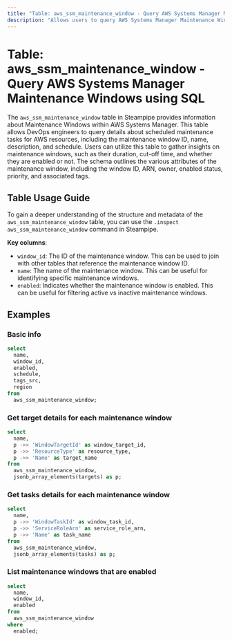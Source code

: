```yaml
---
title: "Table: aws_ssm_maintenance_window - Query AWS Systems Manager Maintenance Windows using SQL"
description: "Allows users to query AWS Systems Manager Maintenance Windows to retrieve details about scheduled maintenance tasks for AWS resources."
---
```


# Table: aws_ssm_maintenance_window - Query AWS Systems Manager Maintenance Windows using SQL

The `aws_ssm_maintenance_window` table in Steampipe provides information about Maintenance Windows within AWS Systems Manager. This table allows DevOps engineers to query details about scheduled maintenance tasks for AWS resources, including the maintenance window ID, name, description, and schedule. Users can utilize this table to gather insights on maintenance windows, such as their duration, cut-off time, and whether they are enabled or not. The schema outlines the various attributes of the maintenance window, including the window ID, ARN, owner, enabled status, priority, and associated tags.

## Table Usage Guide

To gain a deeper understanding of the structure and metadata of the `aws_ssm_maintenance_window` table, you can use the `.inspect aws_ssm_maintenance_window` command in Steampipe.

**Key columns**:

- `window_id`: The ID of the maintenance window. This can be used to join with other tables that reference the maintenance window ID.
- `name`: The name of the maintenance window. This can be useful for identifying specific maintenance windows.
- `enabled`: Indicates whether the maintenance window is enabled. This can be useful for filtering active vs inactive maintenance windows.

## Examples

### Basic info

```sql
select
  name,
  window_id,
  enabled,
  schedule,
  tags_src,
  region
from
  aws_ssm_maintenance_window;
```


### Get target details for each maintenance window

```sql
select
  name,
  p ->> 'WindowTargetId' as window_target_id,
  p ->> 'ResourceType' as resource_type,
  p ->> 'Name' as target_name
from
  aws_ssm_maintenance_window,
  jsonb_array_elements(targets) as p;
```


### Get tasks details for each maintenance window

```sql
select
  name,
  p ->> 'WindowTaskId' as window_task_id,
  p ->> 'ServiceRoleArn' as service_role_arn,
  p ->> 'Name' as task_name
from
  aws_ssm_maintenance_window,
  jsonb_array_elements(tasks) as p;
```


### List maintenance windows that are enabled

```sql
select
  name,
  window_id,
  enabled
from
  aws_ssm_maintenance_window
where
  enabled;
```

